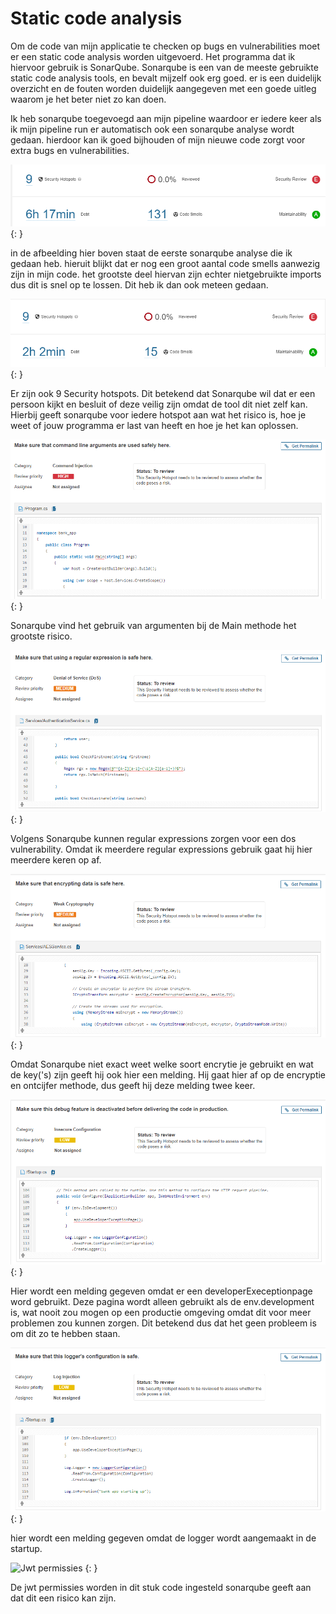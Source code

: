 # Static code analysis

Om de code van mijn applicatie te checken op bugs en vulnerabilities moet er een static code analysis worden uitgevoerd. Het programma dat ik hiervoor gebruik is SonarQube. Sonarqube is een van de meeste gebruikte static code analysis tools, en bevalt mijzelf ook erg goed. er is een duidelijk overzicht en de fouten worden duidelijk aangegeven met een goede uitleg waarom je het beter niet zo kan doen.

Ik heb sonarqube toegevoegd aan mijn pipeline waardoor er iedere keer als ik mijn pipeline run er automatisch ook een sonarqube analyse wordt gedaan. hierdoor kan ik goed bijhouden of mijn nieuwe code zorgt voor extra bugs en vulnerabilities.

![eerste analyse](../images/sonar27-10.PNG){: }

in de afbeelding hier boven staat de eerste sonarqube analyse die ik gedaan heb. hieruit blijkt dat er nog een groot aantal code smells aanwezig zijn in mijn code. het grootste deel hiervan zijn echter nietgebruikte imports dus dit is snel op te lossen. Dit heb ik dan ook meteen gedaan.

![eerste analyse](../images/sonar27-10-code-smell.PNG){: }

 Er zijn ook 9 Security hotspots. Dit betekend dat Sonarqube wil dat er een persoon kijkt en besluit of deze veilig zijn omdat de tool dit niet zelf kan. Hierbij geeft sonarqube voor iedere hotspot aan wat het risico is, hoe je weet of jouw programma er last van heeft en hoe je het kan oplossen.

![command injectie](../images/Command_Injection.PNG) {: }

Sonarqube vind het gebruik van argumenten bij de Main methode het grootste risico.

![DoS](../images/DoS.PNG) {: }

Volgens Sonarqube kunnen regular expressions zorgen voor een dos vulnerability. Omdat ik meerdere regular expressions gebruik gaat hij hier meerdere keren op af.

![zwakke Cryptografie](../images/Weak_Cryptography.PNG) {: }

Omdat Sonarqube niet exact weet welke soort encrytie je gebruikt en wat de key('s) zijn geeft hij ook hier een melding. Hij gaat hier af op de encryptie en ontcijfer methode, dus geeft hij deze melding twee keer.

![onveilige configuratie](../images/insecure_configuration.PNG) {: }

Hier wordt een melding gegeven omdat er een developerExeceptionpage word gebruikt. Deze pagina wordt alleen gebruikt als de env.development is, wat nooit zou mogen op een productie omgeving omdat dit voor meer problemen zou kunnen zorgen. Dit betekend dus dat het geen probleem is om dit zo te hebben staan.

![log injectie](../images/Log_Injection.PNG) {: }

hier wordt een melding gegeven omdat de logger wordt aangemaakt in de startup.

![Jwt permissies](../images/Jwt_Permissions.PNG) {: }

De jwt permissies worden in dit stuk code ingesteld sonarqube geeft aan dat dit een risico kan zijn.